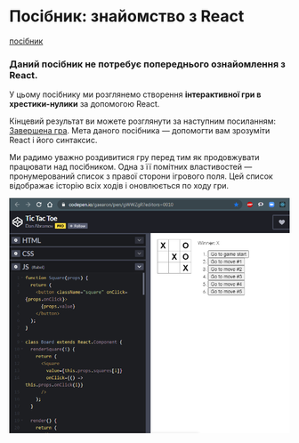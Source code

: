# Посібник: знайомство з React
>
[посібник](https://uk.reactjs.org/tutorial/tutorial.html)
>
### Даний посібник не потребує попереднього ознайомлення з React.
>
>
У цьому посібнику ми розглянемо створення **інтерактивної гри в хрестики-нулики** за допомогою React.
>
Кінцевий результат ви можете розглянути за наступним посиланням: [Завершена гра](https://codepen.io/gaearon/pen/gWWZgR?editors=0010). Мета даного посібника — допомогти вам зрозуміти React і його синтаксис.
>
Ми радимо уважно роздивитися гру перед тим як продовжувати працювати над посібником. Одна з її помітних властивостей — пронумерований список з правої сторони ігрового поля. Цей список відображає історію всіх ходів і оновлюється по ходу гри.
>
>
![result](/public/img/ttt_result.png)
